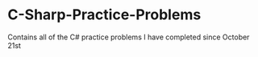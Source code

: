 # C-Sharp-Practice-Problems
Contains all of the C# practice problems I have completed since October 21st
